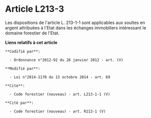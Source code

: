# Article L213-3

Les dispositions de l'article L. 213-1-1 sont applicables aux soultes en argent attribuées à l'Etat dans les échanges
immobiliers intéressant le domaine forestier de l'Etat.

**Liens relatifs à cet article**

	**Codifié par**:

	  - Ordonnance n°2012-92 du 26 janvier 2012 - art. (V)

	**Modifié par**:

	  - Loi n°2014-1170 du 13 octobre 2014 - art. 69

	**Cite**:

	  - Code forestier (nouveau) - art. L213-1-1 (V)

	**Cité par**:

	  - Code forestier (nouveau) - art. R213-1 (V)
